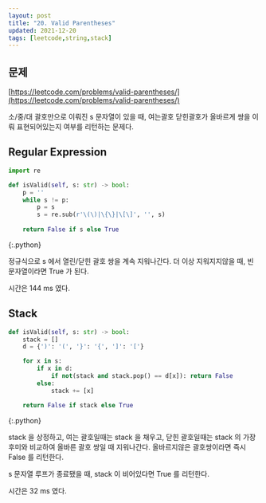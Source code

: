 ```yaml
---
layout: post
title: "20. Valid Parentheses"
updated: 2021-12-20
tags: [leetcode,string,stack]
---
```


## 문제

[https://leetcode.com/problems/valid-parentheses/](https://leetcode.com/problems/valid-parentheses/)

소/중/대 괄호만으로 이뤄진 s 문자열이 있을 때, 여는괄호 닫힌괄호가 올바르게 쌍을 이뤄 표현되어있는지 여부를 리턴하는 문제다.

## Regular Expression

```python
import re

def isValid(self, s: str) -> bool:
    p = ''
    while s != p:
        p = s
        s = re.sub(r'\(\)|\{\}|\[\]', '', s)
  
    return False if s else True
```
{:.python}

정규식으로 s 에서 열린/닫힌 괄호 쌍을 계속 지워나간다. 더 이상 지워지지않을 때, 빈 문자열이라면 True 가 된다.

시간은 144 ms 였다.

## Stack

```python
def isValid(self, s: str) -> bool:
    stack = []
    d = {')': '(', '}': '{', ']': '['}

    for x in s:
        if x in d:
            if not(stack and stack.pop() == d[x]): return False
        else:
            stack += [x]

    return False if stack else True
```
{:.python}

stack 을 상정하고, 여는 괄호일때는 stack 을 채우고, 닫힌 괄호일때는 stack 의 가장 후미와 비교하여 올바른 괄호 쌍일 때 지워나간다. 올바르지않은 괄호쌍이라면 즉시 False 를 리턴한다.

s 문자열 루프가 종료됐을 때, stack 이 비어있다면 True 를 리턴한다.

시간은 32 ms 였다.

